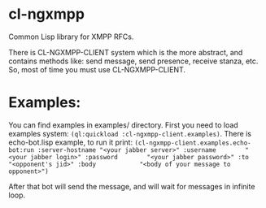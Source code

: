 cl-ngxmpp
=========

Common Lisp library for XMPP RFCs.

There is CL-NGXMPP-CLIENT system which is the more abstract, and contains 
methods like: send message, send presence, receive stanza, etc. So, most
of time you must use CL-NGXMPP-CLIENT.

Examples:
=========

You can find examples in examples/ directory.
First you need to load examples system: `(ql:quickload :cl-ngxmpp-client.examples)`.
There is echo-bot.lisp example, to run it print: 
`(cl-ngxmpp-client.examples.echo-bot:run
    :server-hostname "<your jabber server>"
    :username        "<your jabber login>"
    :password        "<your jabber password>"
    :to              "<opponent's jid>"
    :body            "<body of your message to opponent>")`
    
After that bot will send the message, and will wait for messages in infinite loop.

